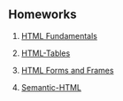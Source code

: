 ## Homeworks
01. [HTML Fundamentals](01.HTML%20Fundamentals)

02. [HTML-Tables](02.HTML-Tables)

03. [HTML Forms and Frames](03.HTML%20Forms%20and%20Frames)

04. [Semantic-HTML](04.Semantic-HTML)